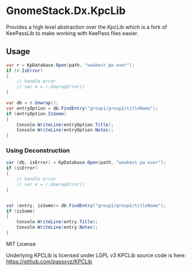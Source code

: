 # GnomeStack.Dx.KpcLib

Provides a high level abstraction over the KpcLib which is a fork of KeePassLib
to make working with KeePass files easier.

## Usage

```csharp
var r = KpDatabase.Open(path, "weakest pw ever");
if (r.IsError)
{
    // handle error
    // var e = r.UnwrapError()
}

var db = r.Unwrap();
var entryOption = db.FindEntry("group1/group2/titleName");
if (entryOption.IsSome)
{
    Console.WriteLine(entryOption.Title);
    Console.WriteLine(entryOption.Notes);
}

```

### Using Deconstruction

```csharp
var (db, isError) = KpDatabase.Open(path, "weakest pw ever");
if (isError)
{
    // handle error
    // var e = r.UnwrapError()
}


var (entry, isSome)= db.FindEntry("group1/group2/titleName");
if (isSome)
{
    Console.WriteLine(entry.Title);
    Console.WriteLine(entry.Notes);
}

```

MIT License

Underlying KPCLib is licensed under LGPL v3
KPCLib source code is here: https://github.com/passxyz/KPCLib
